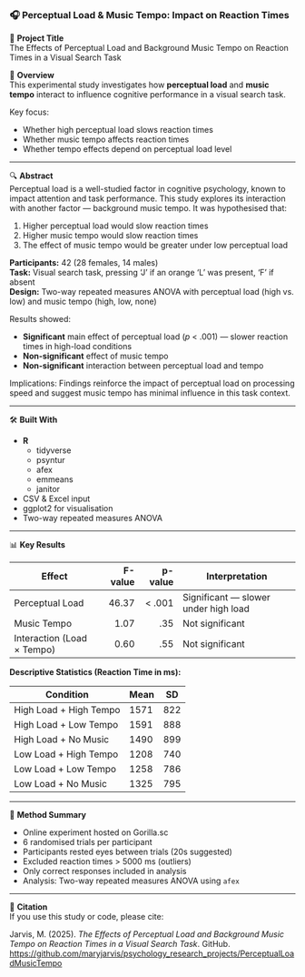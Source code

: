 ### 🎧 Perceptual Load & Music Tempo: Impact on Reaction Times

🧠 **Project Title**  
The Effects of Perceptual Load and Background Music Tempo on Reaction Times in a Visual Search Task

📘 **Overview**  
This experimental study investigates how **perceptual load** and **music tempo** interact to influence cognitive performance in a visual search task.  

Key focus:  
- Whether high perceptual load slows reaction times  
- Whether music tempo affects reaction times  
- Whether tempo effects depend on perceptual load level  

---

🔍 **Abstract**  
Perceptual load is a well-studied factor in cognitive psychology, known to impact attention and task performance. This study explores its interaction with another factor — background music tempo. It was hypothesised that:  
1. Higher perceptual load would slow reaction times  
2. Higher music tempo would slow reaction times  
3. The effect of music tempo would be greater under low perceptual load  

**Participants:** 42 (28 females, 14 males)  
**Task:** Visual search task, pressing ‘J’ if an orange ‘L’ was present, ‘F’ if absent  
**Design:** Two-way repeated measures ANOVA with perceptual load (high vs. low) and music tempo (high, low, none)  

Results showed:  
- **Significant** main effect of perceptual load (*p* < .001) — slower reaction times in high-load conditions  
- **Non-significant** effect of music tempo  
- **Non-significant** interaction between perceptual load and tempo  

Implications: Findings reinforce the impact of perceptual load on processing speed and suggest music tempo has minimal influence in this task context.

---

🛠 **Built With**  
- **R**  
  - tidyverse  
  - psyntur  
  - afex  
  - emmeans  
  - janitor  
- CSV & Excel input  
- ggplot2 for visualisation  
- Two-way repeated measures ANOVA  

---

📊 **Key Results**  

| Effect | F-value | p-value | Interpretation |
|--------|--------:|--------:|----------------|
| Perceptual Load | 46.37 | < .001 | Significant — slower under high load |
| Music Tempo | 1.07 | .35 | Not significant |
| Interaction (Load × Tempo) | 0.60 | .55 | Not significant |

**Descriptive Statistics (Reaction Time in ms):**

| Condition | Mean | SD |
|-----------|------|----|
| High Load + High Tempo | 1571 | 822 |
| High Load + Low Tempo | 1591 | 888 |
| High Load + No Music | 1490 | 899 |
| Low Load + High Tempo | 1208 | 740 |
| Low Load + Low Tempo | 1258 | 786 |
| Low Load + No Music | 1325 | 795 |

---

🧪 **Method Summary**  
- Online experiment hosted on Gorilla.sc  
- 6 randomised trials per participant  
- Participants rested eyes between trials (20s suggested)  
- Excluded reaction times > 5000 ms (outliers)  
- Only correct responses included in analysis  
- Analysis: Two-way repeated measures ANOVA using `afex`  

---

📜 **Citation**  
If you use this study or code, please cite:  

Jarvis, M. (2025). *The Effects of Perceptual Load and Background Music Tempo on Reaction Times in a Visual Search Task*. GitHub. https://github.com/maryjarvis/psychology_research_projects/PerceptualLoadMusicTempo
